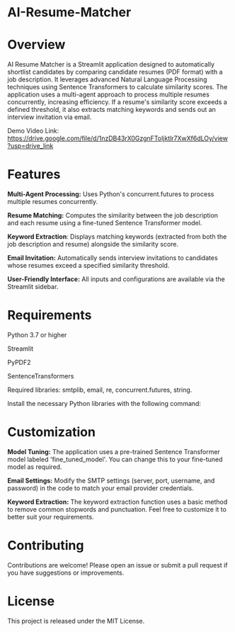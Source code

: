 # AI-Resume-Matcher

# Overview

AI Resume Matcher is a Streamlit application designed to automatically shortlist candidates by comparing candidate resumes (PDF format) with a job description. It leverages advanced Natural Language Processing techniques using Sentence Transformers to calculate similarity scores. The application uses a multi-agent approach to process multiple resumes concurrently, increasing efficiency. If a resume's similarity score exceeds a defined threshold, it also extracts matching keywords and sends out an interview invitation via email.

Demo Video Link: https://drive.google.com/file/d/1nzDB43rX0GzgnFToIjktlr7XwXf6dLOy/view?usp=drive_link

# Features

**Multi-Agent Processing:** Uses Python's concurrent.futures to process multiple resumes concurrently.

**Resume Matching:** Computes the similarity between the job description and each resume using a fine-tuned Sentence Transformer model.

**Keyword Extraction**: Displays matching keywords (extracted from both the job description and resume) alongside the similarity score.

**Email Invitation:** Automatically sends interview invitations to candidates whose resumes exceed a specified similarity threshold.

**User-Friendly Interface:** All inputs and configurations are available via the Streamlit sidebar.

# Requirements

Python 3.7 or higher

Streamlit

PyPDF2

SentenceTransformers

Required libraries: smtplib, email, re, concurrent.futures, string.

Install the necessary Python libraries with the following command:

# Customization

**Model Tuning:**
The application uses a pre-trained Sentence Transformer model labeled 'fine_tuned_model'. You can change this to your fine-tuned model as required.

**Email Settings:**
Modify the SMTP settings (server, port, username, and password) in the code to match your email provider credentials.

**Keyword Extraction:**
The keyword extraction function uses a basic method to remove common stopwords and punctuation. Feel free to customize it to better suit your requirements.

# Contributing

Contributions are welcome! Please open an issue or submit a pull request if you have suggestions or improvements.

# License

This project is released under the MIT License.
